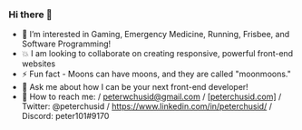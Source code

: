 ### Hi there 👋
- 👀 I’m interested in Gaming, Emergency Medicine, Running, Frisbee, and Software Programming!
- 💥 I am looking to collaborate on creating responsive, powerful front-end websites
- ⚡ Fun fact - Moons can have moons, and they are called "moonmoons."
- 💬 Ask me about how I can be your next front-end developer!
- 📧 How to reach me: / peterwchusid@gmail.com / [[peterchusid.com]](https://peterchusid.com/) / Twitter: @peterchusid / https://www.linkedin.com/in/peterchusid/ /  Discord: peter101#9170
<!--
**pwchusid/pwchusid** is a ✨ _special_ ✨ repository because its `README.md` (this file) appears on your GitHub profile.

Here are some ideas to get you started:

- 🔭 I’m currently working on ...
- 🌱 I’m currently learning ...
- 👯 I’m looking to collaborate on ...
- 🤔 I’m looking for help with ...
- 💬 Ask me about ...
- 📫 How to reach me: ...
- 😄 Pronouns: ...
- ⚡ Fun fact: ...
-->
